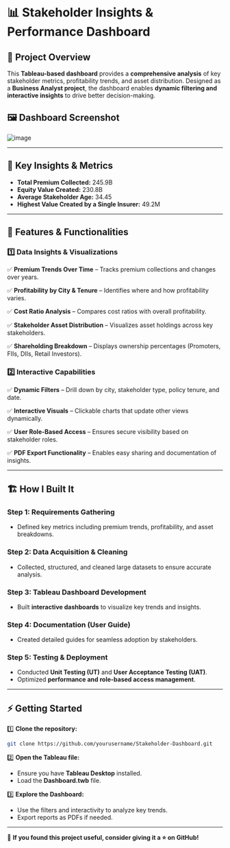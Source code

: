 # 📊 Stakeholder Insights & Performance Dashboard

## 🚀 Project Overview
This **Tableau-based dashboard** provides a **comprehensive analysis** of key stakeholder metrics, profitability trends, and asset distribution. Designed as a **Business Analyst project**, the dashboard enables **dynamic filtering and interactive insights** to drive better decision-making.

## 🖼️ Dashboard Screenshot
![image](https://github.com/user-attachments/assets/71a6d179-a17e-42ba-9b4b-fc6c19040dd0)


---

## 📌 Key Insights & Metrics
- **Total Premium Collected:** 245.9B
- **Equity Value Created:** 230.8B
- **Average Stakeholder Age:** 34.45
- **Highest Value Created by a Single Insurer:** 49.2M

---

## 🎯 Features & Functionalities
### **1️⃣ Data Insights & Visualizations**
✅ **Premium Trends Over Time** – Tracks premium collections and changes over years.

✅ **Profitability by City & Tenure** – Identifies where and how profitability varies.

✅ **Cost Ratio Analysis** – Compares cost ratios with overall profitability.

✅ **Stakeholder Asset Distribution** – Visualizes asset holdings across key stakeholders.

✅ **Shareholding Breakdown** – Displays ownership percentages (Promoters, FIIs, DIIs, Retail Investors).

### **2️⃣ Interactive Capabilities**
✅ **Dynamic Filters** – Drill down by city, stakeholder type, policy tenure, and date.

✅ **Interactive Visuals** – Clickable charts that update other views dynamically.

✅ **User Role-Based Access** – Ensures secure visibility based on stakeholder roles.

✅ **PDF Export Functionality** – Enables easy sharing and documentation of insights.

---

## 🏗️ How I Built It
### **Step 1: Requirements Gathering**
- Defined key metrics including premium trends, profitability, and asset breakdowns.

### **Step 2: Data Acquisition & Cleaning**
- Collected, structured, and cleaned large datasets to ensure accurate analysis.

### **Step 3: Tableau Dashboard Development**
- Built **interactive dashboards** to visualize key trends and insights.

### **Step 4: Documentation (User Guide)**
- Created detailed guides for seamless adoption by stakeholders.

### **Step 5: Testing & Deployment**
- Conducted **Unit Testing (UT)** and **User Acceptance Testing (UAT)**.
- Optimized **performance and role-based access management**.

---

## ⚡ Getting Started
1️⃣ **Clone the repository:**
```bash
git clone https://github.com/yourusername/Stakeholder-Dashboard.git
```
2️⃣ **Open the Tableau file:**
- Ensure you have **Tableau Desktop** installed.
- Load the **Dashboard.twb** file.

3️⃣ **Explore the Dashboard:**
- Use the filters and interactivity to analyze key trends.
- Export reports as PDFs if needed.

---

📌 **If you found this project useful, consider giving it a ⭐ on GitHub!**  
